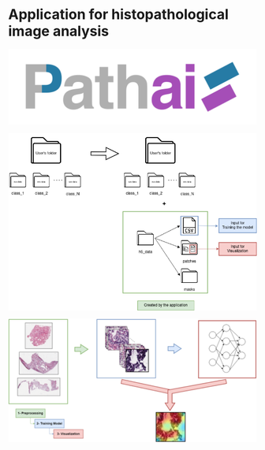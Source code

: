 # Application for histopathological image analysis
![Logo](logo.png)


![Methodology](methodology.png)


![Diagram](diagramafinal.png)
